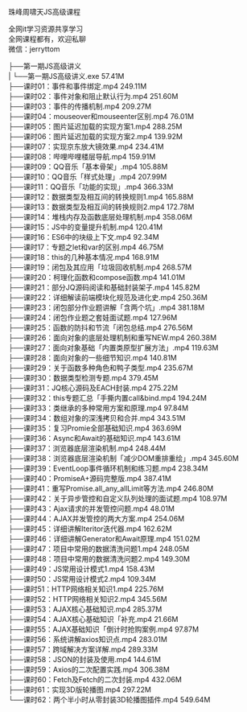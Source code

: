 珠峰周啸天JS高级课程

全网it学习资源共享学习<br>全网课程都有，欢迎私聊<br>微信：jerryttom<br>

├──第一期JS高级讲义<br> | └──第一期JS高级讲义.exe 57.41M<br> ├──课时01：事件和事件绑定.mp4 249.11M<br> ├──课时02：事件对象和阻止默认行为.mp4 251.60M<br> ├──课时03：事件的传播机制.mp4 209.27M<br> ├──课时04：mouseover和mouseenter区别.mp4 76.01M<br> ├──课时05：图片延迟加载的实现方案1.mp4 288.25M<br> ├──课时06：图片延迟加载的实现方案2.mp4 139.92M<br> ├──课时07：实现京东放大镜效果.mp4 234.41M<br> ├──课时08：哔哩哔哩楼层导航.mp4 159.91M<br> ├──课时09：QQ音乐「基本骨架」.mp4 105.88M<br> ├──课时10：QQ音乐「样式处理」.mp4 207.99M<br> ├──课时11：QQ音乐「功能的实现」.mp4 366.33M<br> ├──课时12：数据类型及相互间的转换规则1.mp4 165.88M<br> ├──课时13：数据类型及相互间的转换规则2.mp4 172.78M<br> ├──课时14：堆栈内存及函数底层处理机制.mp4 358.06M<br> ├──课时15：JS中的变量提升机制.mp4 120.41M<br> ├──课时16：ES6中的块级上下文.mp4 92.34M<br> ├──课时17：专题之let和var的区别.mp4 46.75M<br> ├──课时18：this的几种基本情况.mp4 168.91M<br> ├──课时19：闭包及其应用「垃圾回收机制.mp4 268.57M<br> ├──课时20：柯理化函数和compose函数.mp4 141.01M<br> ├──课时21：部分JQ源码阅读和基础封装架子.mp4 145.82M<br> ├──课时22：详细解读前端模块化规范及进化史.mp4 250.36M<br> ├──课时23：闭包部分作业题讲解「含两个坑」.mp4 381.18M<br> ├──课时24：闭包作业题之套娃面试题.mp4 127.96M<br> ├──课时25：函数的防抖和节流「闭包总结.mp4 276.56M<br> ├──课时26：面向对象的底层处理机制和重写NEW.mp4 260.38M<br> ├──课时27：面向对象基础「内置类原型扩展方法」.mp4 119.63M<br> ├──课时28：面向对象的一些细节知识.mp4 140.81M<br> ├──课时29：关于函数多种角色和鸭子类型.mp4 235.67M<br> ├──课时30：数据类型检测专题.mp4 379.45M<br> ├──课时31：JQ核心源码及EACH封装.mp4 275.22M<br> ├──课时32：this专题汇总「手撕内置call&amp;bind.mp4 194.24M<br> ├──课时33：类继承的多种常用方案和原理.mp4 97.84M<br> ├──课时34：数组对象的深浅拷贝和合并.mp4 343.51M<br> ├──课时35：复习Promie全部基础知识.mp4 363.69M<br> ├──课时36：Async和Await的基础知识.mp4 143.61M<br> ├──课时37：浏览器底层渲染机制.mp4 248.44M<br> ├──课时38：浏览器底层渲染机制「减少DOM重排重绘」.mp4 345.60M<br> ├──课时39：EventLoop事件循环机制和练习题.mp4 238.34M<br> ├──课时40：PromiseA+源码完整版.mp4 387.41M<br> ├──课时41：重写Promise.all_any_allLimit等方法.mp4 246.80M<br> ├──课时42：关于异步管控和自定义队列处理的面试题.mp4 108.97M<br> ├──课时43：Ajax请求的并发管控问题.mp4 48.01M<br> ├──课时44：AJAX并发管控的两大方案.mp4 254.06M<br> ├──课时45：详细讲解Iteritor迭代器.mp4 162.62M<br> ├──课时46：详细讲解Generator和Await原理.mp4 151.02M<br> ├──课时47：项目中常用的数据清洗问题1.mp4 248.05M<br> ├──课时48：项目中常用的数据清洗问题2.mp4 149.30M<br> ├──课时49：JS常用设计模式1.mp4 158.43M<br> ├──课时50：JS常用设计模式2.mp4 109.34M<br> ├──课时51：HTTP网络相关知识1.mp4 225.76M<br> ├──课时52：HTTP网络相关知识2.mp4 345.56M<br> ├──课时53：AJAX核心基础知识.mp4 285.37M<br> ├──课时54：AJAX核心基础知识「补充.mp4 21.66M<br> ├──课时55：AJAX基础知识「倒计时抢购案例.mp4 97.87M<br> ├──课时56：系统讲解axios知识点.mp4 283.01M<br> ├──课时57：跨域解决方案详解.mp4 289.33M<br> ├──课时58：JSON的封装及使用.mp4 144.61M<br> ├──课时59：Axios的二次配置实践.mp4 306.38M<br> ├──课时60：Fetch及Fetch的二次封装.mp4 432.06M<br> ├──课时61：实现3D版轮播图.mp4 297.22M<br> └──课时62：两个半小时从零封装3D轮播图插件.mp4 549.64M